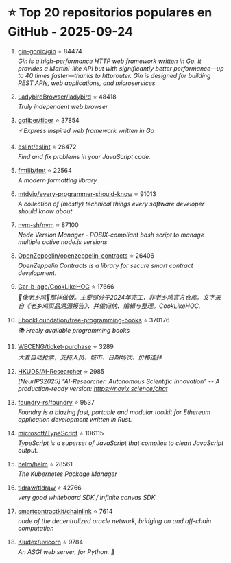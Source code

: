 # ⭐ Top 20 repositorios populares en GitHub - 2025-09-24

1. [gin-gonic/gin](https://github.com/gin-gonic/gin) ⭐ 84474  
   _Gin is a high-performance HTTP web framework written in Go. It provides a Martini-like API but with significantly better performance—up to 40 times faster—thanks to httprouter. Gin is designed for building REST APIs, web applications, and microservices._

2. [LadybirdBrowser/ladybird](https://github.com/LadybirdBrowser/ladybird) ⭐ 48418  
   _Truly independent web browser_

3. [gofiber/fiber](https://github.com/gofiber/fiber) ⭐ 37854  
   _⚡️ Express inspired web framework written in Go_

4. [eslint/eslint](https://github.com/eslint/eslint) ⭐ 26472  
   _Find and fix problems in your JavaScript code._

5. [fmtlib/fmt](https://github.com/fmtlib/fmt) ⭐ 22564  
   _A modern formatting library_

6. [mtdvio/every-programmer-should-know](https://github.com/mtdvio/every-programmer-should-know) ⭐ 91013  
   _A collection of (mostly) technical things every software developer should know about_

7. [nvm-sh/nvm](https://github.com/nvm-sh/nvm) ⭐ 87100  
   _Node Version Manager - POSIX-compliant bash script to manage multiple active node.js versions_

8. [OpenZeppelin/openzeppelin-contracts](https://github.com/OpenZeppelin/openzeppelin-contracts) ⭐ 26406  
   _OpenZeppelin Contracts is a library for secure smart contract development._

9. [Gar-b-age/CookLikeHOC](https://github.com/Gar-b-age/CookLikeHOC) ⭐ 17666  
   _🥢像老乡鸡🐔那样做饭。主要部分于2024年完工，非老乡鸡官方仓库。文字来自《老乡鸡菜品溯源报告》，并做归纳、编辑与整理。CookLikeHOC._

10. [EbookFoundation/free-programming-books](https://github.com/EbookFoundation/free-programming-books) ⭐ 370176  
   _📚 Freely available programming books_

11. [WECENG/ticket-purchase](https://github.com/WECENG/ticket-purchase) ⭐ 3289  
   _大麦自动抢票，支持人员、城市、日期场次、价格选择_

12. [HKUDS/AI-Researcher](https://github.com/HKUDS/AI-Researcher) ⭐ 2985  
   _[NeurIPS2025] "AI-Researcher: Autonomous Scientific Innovation" -- A production-ready version: https://novix.science/chat_

13. [foundry-rs/foundry](https://github.com/foundry-rs/foundry) ⭐ 9537  
   _Foundry is a blazing fast, portable and modular toolkit for Ethereum application development written in Rust._

14. [microsoft/TypeScript](https://github.com/microsoft/TypeScript) ⭐ 106115  
   _TypeScript is a superset of JavaScript that compiles to clean JavaScript output._

15. [helm/helm](https://github.com/helm/helm) ⭐ 28561  
   _The Kubernetes Package Manager_

16. [tldraw/tldraw](https://github.com/tldraw/tldraw) ⭐ 42766  
   _very good whiteboard SDK / infinite canvas SDK_

17. [smartcontractkit/chainlink](https://github.com/smartcontractkit/chainlink) ⭐ 7614  
   _node of the decentralized oracle network, bridging on and off-chain computation_

18. [Kludex/uvicorn](https://github.com/Kludex/uvicorn) ⭐ 9784  
   _An ASGI web server, for Python. 🦄_


<!-- Última actualización: 2025-09-24T08:05:59.842600 UTC -->